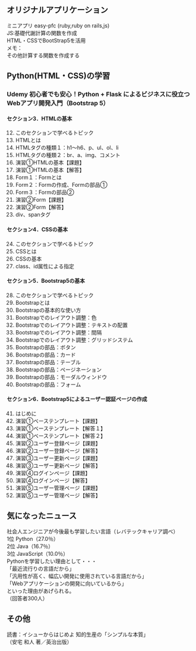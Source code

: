 ## オリジナルアプリケーション
ミニアプリ easy-pfc (ruby,ruby on rails,js)    
JS:基礎代謝計算の関数を作成  
HTML・CSSでBootStrap5を活用  
メモ：  
その他計算する関数を作成する  

## Python(HTML・CSS)の学習
### Udemy 初心者でも安心！Python + Flask によるビジネスに役立つWebアプリ開発入門（Bootstrap 5）
#### セクション3．HTMLの基本
12. このセクションで学べるトピック  
13. HTMLとは  
14. HTMLタグの種類１：h1～h6、p、ul、ol、li  
15. HTMLタグの種類２：br、a、img、コメント  
16. 演習①HTMLの基本【課題】  
17. 演習①HTMLの基本【解答】  
18. Form１：Formとは  
19. Form２：Formの作成、Formの部品①  
20. Form３：Formの部品②  
21. 演習②Form【課題】  
22. 演習②Form【解答】  
23. div、spanタグ  
#### セクション4．CSSの基本  
24. このセクションで学べるトピック  
25. CSSとは  
26. CSSの基本  
27. class、id属性による指定  
#### セクション5．Bootstrap5の基本  
28. このセクションで学べるトピック  
29. Bootstrapとは  
30. Bootstrapの基本的な使い方  
31. Bootstrapでのレイアウト調整：色  
32. Bootstrapでのレイアウト調整：テキストの配置  
33. Bootstrapでのレイアウト調整：間隔  
34. Bootstrapでのレイアウト調整：グリッドシステム  
35. Bootstrapの部品：ボタン  
36. Bootstrapの部品：カード  
37. Bootstrapの部品：テーブル  
38. Bootstrapの部品：ページネーション  
39. Bootstrapの部品：モーダルウィンドウ  
40. Bootstrapの部品：フォーム  
#### セクション6．Bootstrap5によるユーザー認証ページの作成  
41. はじめに  
42. 演習①ベーステンプレート【課題】  
43. 演習①ベーステンプレート【解答１】  
44. 演習①ベーステンプレート【解答２】  
45. 演習②ユーザー登録ページ【課題】  
46. 演習②ユーザー登録ページ【解答】  
47. 演習③ユーザー更新ページ【課題】  
48. 演習③ユーザー更新ページ【解答】  
49. 演習④ログインページ【課題】  
50. 演習④ログインページ【解答】  
51. 演習⑤ユーザー管理ページ【課題】  
52. 演習⑤ユーザー管理ページ【解答】  


## 気になったニュース
社会人エンジニアが今後最も学習したい言語（レバテックキャリア調べ）  
1位 Python（27.0％）  
2位 Java（16.7％）  
3位 JavaScript（10.0％）  
Pythonを学習したい理由として・・・  
「最近流行りの言語だから」  
「汎用性が高く、幅広い開発に使用されている言語だから」  
「Webアプリケーションの開発に向いているから」  
といった理由があげられる。  
（回答者300人）

## その他
読書：イシューからはじめよ 知的生産の「シンプルな本質」  
（安宅 和人 著／英治出版）